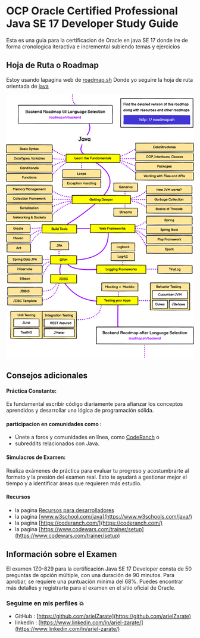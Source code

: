 # OCP Oracle Certified Professional Java SE 17 Developer Study Guide
Esta es una guia para la certificacion de Oracle en java SE 17
donde ire de forma cronologica iteractiva e incremental subiendo temas y ejercicios


## Hoja de Ruta o Roadmap 

Estoy usando lapagina web de [roadmap.sh](https://roadmap.sh/)
Donde yo seguire la hoja de ruta orientada de [java](https://roadmap.sh/java)

<img src="./images/java.png"   width="600"/>


## Consejos adicionales
#### Práctica Constante: 
Es fundamental escribir código diariamente para afianzar los conceptos aprendidos y desarrollar una lógica de programación sólida. 
#### participacion en comunidades como :
- Únete a foros y comunidades en línea, como [CodeRanch](https://coderanch.com/) o 
- subreddits relacionados con Java.

#### Simulacros de Examen: 
Realiza exámenes de práctica para evaluar tu progreso y acostumbrarte al formato y la presión del examen real.  Esto te ayudará a gestionar mejor el tiempo y a identificar áreas que requieren más estudio.
#### Recursos
- la pagina [Recursos para desarrolladores](https://www.java.com/es/)
- la pagina [www.w3school.com/java](https://www.w3schools.com/java/)
- la pagina [https://coderanch.com/](https://coderanch.com/)
- la pagina [https://www.codewars.com/trainer/setup](https://www.codewars.com/trainer/setup)

## Información sobre el Examen
El examen 1Z0-829 para la certificación Java SE 17 Developer consta de 50 preguntas de opción múltiple, con una duración de 90 minutos. Para aprobar, se requiere una puntuación mínima del 68%. Puedes encontrar más detalles y registrarte para el examen en el sitio oficial de Oracle.





### Seguime en mis perfiles 💥
- GitHub : [https://github.com/arielZarate](https://github.com/arielZarate)
- linkedin : [https://www.linkedin.com/in/ariel-zarate/](https://www.linkedin.com/in/ariel-zarate/)
